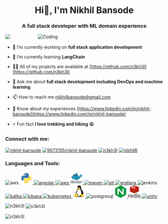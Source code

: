 


<h1 align="center">Hi👋, I'm Nikhil Bansode</h1>
<h3 align="center">A full stack developer with ML domain experience</h3>

<img align="right" alt="Coding" width="400" src="https://media2.giphy.com/media/v1.Y2lkPTc5MGI3NjExNG5uenVvbHZ4bXBjMWY5Mng0azVvbDMxNDU4a3JzM2ZuN3g4emdkbCZlcD12MV9pbnRlcm5hbF9naWZfYnlfaWQmY3Q9Zw/4C9R88vOXUzuHzshHz/giphy.gif">

![](https://komarev.com/ghpvc/?username=n3kh3l)
- 🔭 I’m currently working on **full stack application development**

- 🌱 I’m currently learning **LangChain**

- 👨‍💻 All of my projects are available at [https://github.com/n3kh3l](https://github.com/n3kh3l)

- 💬 Ask me about **full stack development including DevOps and machine learning**

- 📫 How to reach me niikhilbansode@gmail.com

- 📄 Know about my experiences [https://www.linkedin.com/in/nikhil-bansode](https://www.linkedin.com/in/nikhil-bansode)

- ⚡ Fun fact **I love trekking and hiking 😛**

<h3 align="left">Connect with me:</h3>
<p align="left">
<a href="https://linkedin.com/in/nikhil-bansode" target="blank"><img align="center" src="https://raw.githubusercontent.com/rahuldkjain/github-profile-readme-generator/master/src/images/icons/Social/linked-in-alt.svg" alt="nikhil-bansode" height="30" width="40" /></a>
<a href="https://stackoverflow.com/users/5798928/nikhil-bansode" target="blank"><img align="center" src="https://raw.githubusercontent.com/rahuldkjain/github-profile-readme-generator/master/src/images/icons/Social/stack-overflow.svg" alt="9573155/nikhil-bansode" height="30" width="40" /></a>
<a href="https://instagram.com/n3kh3l" target="blank"><img align="center" src="https://raw.githubusercontent.com/rahuldkjain/github-profile-readme-generator/master/src/images/icons/Social/instagram.svg" alt="n3kh3l" height="30" width="40" /></a>
<a href="https://leetcode.com/u/niikhilB/" target="blank"><img align="center" src="https://img.icons8.com/?size=100&id=wDGo581Ea5Nf&format=png&color=000000" alt="nikhilB" height="30" width="30" /></a>
</p>

<h3 align="left">Languages and Tools:</h3>
<p align="left"> <a target="_blank" rel="noreferrer"> <img src="https://www.vectorlogo.zone/logos/java/java-icon.svg" alt="aws" width="40" height="40"/> </a> <a href="https://www.python.org" target="_blank" rel="noreferrer"> <img src="https://raw.githubusercontent.com/devicons/devicon/master/icons/python/python-original.svg" alt="python" width="40" height="40"/> </a>  <a href="https://angular.dev" target="_blank" rel="noreferrer"> <img src="https://www.vectorlogo.zone/logos/angular/angular-icon.svg" alt="angular" width="40" height="40"/> </a> <a href="https://spring.io/projects/spring-boot" target="_blank" rel="noreferrer"> <img src="https://www.vectorlogo.zone/logos/springio/springio-icon.svg" alt="aws" width="40" height="40"/> </a> <a href="https://www.docker.com/" target="_blank" rel="noreferrer"> <img src="https://raw.githubusercontent.com/devicons/devicon/master/icons/docker/docker-original-wordmark.svg" alt="docker" width="40" height="40"/> </a> <a href="https://maven.apache.org/" target="_blank" rel="noreferrer"> <img src="https://www.vectorlogo.zone/logos/apache_maven/apache_maven-icon.svg" alt="maven" width="40" height="40"/> </a> <a href="https://git-scm.com/" target="_blank" rel="noreferrer"> <img src="https://www.vectorlogo.zone/logos/git-scm/git-scm-icon.svg" alt="git" width="40" height="40"/> </a> <a href="https://grafana.com" target="_blank" rel="noreferrer"> <img src="https://www.vectorlogo.zone/logos/grafana/grafana-icon.svg" alt="grafana" width="40" height="40"/> </a> <a href="https://www.jenkins.io" target="_blank" rel="noreferrer"> </a> <img src="https://www.vectorlogo.zone/logos/jenkins/jenkins-icon.svg" alt="jenkins" width="40" height="40"/> </a> <a href="https://kafka.apache.org/" target="_blank" rel="noreferrer"> <img src="https://www.vectorlogo.zone/logos/apache_kafka/apache_kafka-icon.svg" alt="kafka" width="40" height="40"/> </a> <a href="https://www.elastic.co/kibana" target="_blank" rel="noreferrer"> <img src="https://www.vectorlogo.zone/logos/elasticco_kibana/elasticco_kibana-icon.svg" alt="kibana" width="40" height="40"/> </a> <a href="https://kubernetes.io" target="_blank" rel="noreferrer"> <img src="https://www.vectorlogo.zone/logos/kubernetes/kubernetes-icon.svg" alt="kubernetes" width="40" height="40"/> </a> <a href="https://www.linux.org/" target="_blank" rel="noreferrer"> <img src="https://raw.githubusercontent.com/devicons/devicon/master/icons/linux/linux-original.svg" alt="linux" width="40" height="40"/> </a> <a target="_blank" rel="noreferrer"> <img src="https://www.vectorlogo.zone/logos/postgresql/postgresql-icon.svg" alt="postgresql" width="40" height="40"/> </a> <a href="https://www.nginx.com" target="_blank" rel="noreferrer"> <img src="https://raw.githubusercontent.com/devicons/devicon/master/icons/nginx/nginx-original.svg" alt="nginx" width="40" height="40"/> </a> <a href="https://redis.io" target="_blank" rel="noreferrer"> <img src="https://raw.githubusercontent.com/devicons/devicon/master/icons/redis/redis-original-wordmark.svg" alt="redis" width="40" height="40"/> </a> <a href="https://unity.com/" target="_blank" rel="noreferrer"> <img src="https://www.vectorlogo.zone/logos/unity3d/unity3d-icon.svg" alt="unity" width="40" height="40"/> </a> </p>

<p><img align="left" src="https://github-readme-stats.vercel.app/api/top-langs?username=n3kh3l&show_icons=true&locale=en&layout=compact" alt="n3kh3l" /></p>

<p>&nbsp;<img align="center" src="https://github-readme-stats.vercel.app/api?username=n3kh3l&show_icons=true&locale=en" alt="n3kh3l" /></p>

<p><img align="center" src="https://github-readme-streak-stats.herokuapp.com/?user=n3kh3l&" alt="n3kh3l" /></p>
